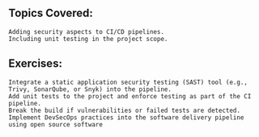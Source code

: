 ## Topics Covered:
	Adding security aspects to CI/CD pipelines.
	Including unit testing in the project scope.
## Exercises:
	Integrate a static application security testing (SAST) tool (e.g., Trivy, SonarQube, or Snyk) into the pipeline.
	Add unit tests to the project and enforce testing as part of the CI pipeline.
	Break the build if vulnerabilities or failed tests are detected.
	Implement DevSecOps practices into the software delivery pipeline using open source software
